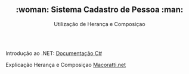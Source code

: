 
<h2 align="center">:woman: Sistema Cadastro de Pessoa	:man:
</h2>
<p align="center"> Utilização de Herança e Composiçao</p> 
<br><br>

Introdução ao .NET: [Documentação C#](https://docs.microsoft.com/pt-br/dotnet/csharp/)

Explicação Herança e Composiçao [Macoratti.net](http://www.macoratti.net/11/05/oop_cph1.htm)
